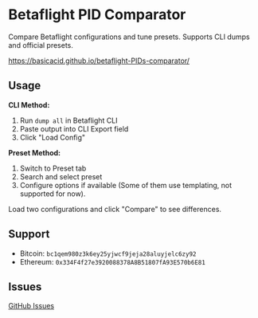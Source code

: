 # Betaflight PID Comparator

Compare Betaflight configurations and tune presets. Supports CLI dumps and official presets.

https://basicacid.github.io/betaflight-PIDs-comparator/

## Usage

**CLI Method:**
1. Run `dump all` in Betaflight CLI
2. Paste output into CLI Export field
3. Click "Load Config"

**Preset Method:**
1. Switch to Preset tab
2. Search and select preset
3. Configure options if available (Some of them use templating, not
   supported for now).

Load two configurations and click "Compare" to see differences.

## Support

- Bitcoin: `bc1qem980z3k6ey25yjwcf9jeja28aluyjelc6zy92`
- Ethereum: `0x334F4f27e3920088378A8B51807fA93E570b6E81`

## Issues

[GitHub Issues](https://github.com/BasicAcid/betaflight-PIDs-comparator/issues)

